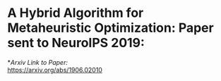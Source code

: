 # A Hybrid Algorithm for Metaheuristic Optimization: Paper sent to NeuroIPS 2019:
**Arxiv Link to Paper: <br />*
https://arxiv.org/abs/1906.02010
